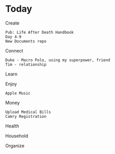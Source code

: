 # Today

Create

    Pub: Life After Death Handbook
    Day 4-9
    New Documents repo

Connect

    Duke - Macro Polo, using my superpower, friend
    Tim - relationship

Learn


Enjoy

    Apple Music

Money

    Upload Medical Bills
    Camry Registration

Health

Household

Organize


